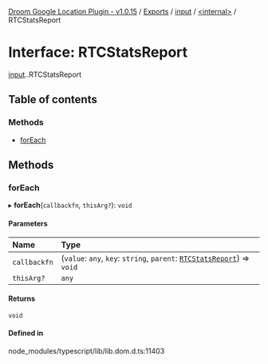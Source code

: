 [Droom Google Location Plugin - v1.0.15](../README.md) / [Exports](../modules.md) / [input](../modules/input.md) / [<internal\>](../modules/input._internal_.md) / RTCStatsReport

# Interface: RTCStatsReport

[input](../modules/input.md).[<internal>](../modules/input._internal_.md).RTCStatsReport

## Table of contents

### Methods

- [forEach](input._internal_.RTCStatsReport.md#foreach)

## Methods

### forEach

▸ **forEach**(`callbackfn`, `thisArg?`): `void`

#### Parameters

| Name | Type |
| :------ | :------ |
| `callbackfn` | (`value`: `any`, `key`: `string`, `parent`: [`RTCStatsReport`](../modules/input._internal_.md#rtcstatsreport)) => `void` |
| `thisArg?` | `any` |

#### Returns

`void`

#### Defined in

node_modules/typescript/lib/lib.dom.d.ts:11403
